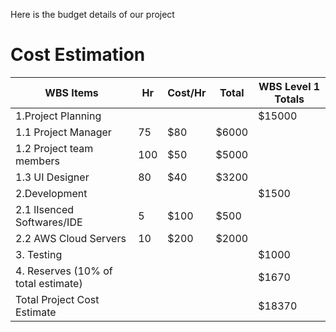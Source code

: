 Here is the budget details of our project


# Cost Estimation

| WBS Items | Hr | Cost/Hr | Total | WBS Level 1 Totals |
|-----|------|-------|--------|---------|
|1.Project Planning | | | | $15000 |
|1.1 Project Manager | 75 | $80 | $6000 | |
|1.2 Project team members | 100 | $50 | $5000 | |
|1.3 UI Designer | 80 | $40 | $3200 | |
|2.Development | | | | $1500 |
|2.1 lIsenced Softwares/IDE  | 5 | $100 | $500 | |
|2.2 AWS Cloud Servers | 10 | $200 | $2000 | |
|3. Testing | | | | $1000 |
|4. Reserves (10% of total estimate) | | | | $1670 |
|Total Project Cost Estimate | | | | $18370 |








